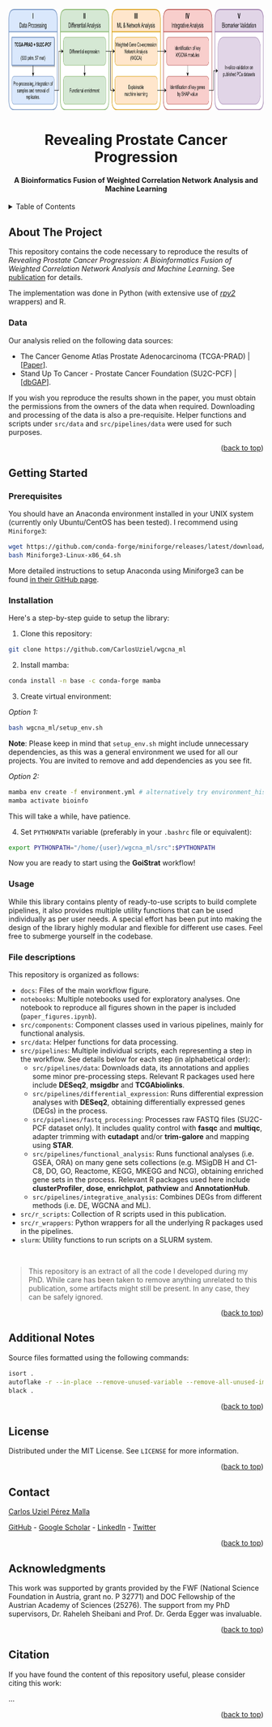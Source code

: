 <div id="top"></div>

<!-- PROJECT LOGO -->
<br />
<div align="center">
  <img src="docs/1_workflow.png" alt="Workflow diagram" height="200">

  <h1 align="center">Revealing Prostate Cancer Progression</h1>
  <h4 align="center">A Bioinformatics Fusion of Weighted Correlation Network Analysis and Machine Learning</h4>

</div>

<!-- TABLE OF CONTENTS -->
<details>
  <summary>Table of Contents</summary>
  <ol>
    <li>
      <a href="#about-the-project">About The Project</a>
      <ul>
        <li><a href="#data">Data</a></li>
      </ul>
    </li>
    <li>
      <a href="#getting-started">Getting Started</a>
      <ul>
        <li><a href="#prerequisites">Prerequisites</a></li>
        <li><a href="#installation">Installation</a></li>
        <li><a href="#usage">Usage</a></li>
        <li><a href="#file-descriptions">File descriptions</a></li>
      </ul>
    </li>
    <li><a href="#additional-notes">Additional Notes</a></li>
    <li><a href="#license">License</a></li>
    <li><a href="#contact">Contact</a></li>
    <li><a href="#acknowledgments">Acknowledgments</a></li>
    <li><a href="#citation">Citation</a></li>
  </ol>
</details>

## About The Project

This repository contains the code necessary to reproduce the results of *Revealing Prostate Cancer Progression: A Bioinformatics Fusion of Weighted Correlation Network Analysis and Machine Learning*. See [publication]() for details.

The implementation was done in Python (with extensive use of [*rpy2*](https://github.com/rpy2/rpy2) wrappers) and R.

### Data

Our analysis relied on the following data sources:

- The Cancer Genome Atlas Prostate Adenocarcinoma (TCGA-PRAD) | [[Paper](https://pubmed.ncbi.nlm.nih.gov/26544944/)].
- Stand Up To Cancer - Prostate Cancer Foundation (SU2C-PCF) | [[dbGAP](https://www.ncbi.nlm.nih.gov/projects/gap/cgi-bin/study.cgi?study_id=phs000915.v2.p2)].

If you wish you reproduce the results shown in the paper, you must obtain the permissions from the owners of the data when required. Downloading and processing of the data is also a pre-requisite. Helper functions and scripts under `src/data` and `src/pipelines/data` were used for such purposes.

<p align="right">(<a href="#top">back to top</a>)</p>

<!-- GETTING STARTED -->

## Getting Started

### Prerequisites

You should have an Anaconda environment installed in your UNIX system (currently only Ubuntu/CentOS has been tested). I recommend using `Miniforge3`:

```bash
wget https://github.com/conda-forge/miniforge/releases/latest/download/Miniforge3-Linux-x86_64.sh
bash Miniforge3-Linux-x86_64.sh
```

More detailed instructions to setup Anaconda using Miniforge3 can be found [in their GitHub page](https://github.com/conda-forge/miniforge).

### Installation

Here's a step-by-step guide to setup the library:

1. Clone this repository:

  ```bash
  git clone https://github.com/CarlosUziel/wgcna_ml
  ```

2. Install mamba:

```bash
conda install -n base -c conda-forge mamba
```

3. Create virtual environment:

*Option 1:*
```bash
bash wgcna_ml/setup_env.sh
```

**Note**: Please keep in mind that `setup_env.sh` might include unnecessary dependencies, as this was a general environment we used for all our projects. You are invited to remove and add dependencies as you see fit.

*Option 2:*
```bash
mamba env create -f environment.yml # alternatively try environment_hist.yml
mamba activate bioinfo
```

This will take a while, have patience.

4. Set `PYTHONPATH` variable (preferably in your `.bashrc` file or equivalent):

```bash
export PYTHONPATH="/home/{user}/wgcna_ml/src":$PYTHONPATH
```

Now you are ready to start using the **GoiStrat** workflow!

<!-- USAGE EXAMPLES -->

### Usage

While this library contains plenty of ready-to-use scripts to build complete pipelines, it also provides multiple utility functions that can be used individually as per user needs. A special effort has been put into making the design of the library highly modular and flexible for different use cases. Feel free to submerge yourself in the codebase.

### File descriptions

This repository is organized as follows:

- `docs`: Files of the main workflow figure.
- `notebooks`: Multiple notebooks used for exploratory analyses. One notebook to reproduce all figures shown in the paper is included (`paper_figures.ipynb`).
- `src/components`: Component classes used in various pipelines, mainly for functional analysis.
- `src/data`: Helper functions for data processing.
- `src/pipelines`: Multiple individual scripts, each representing a step in the workflow. See details below for each step (in alphabetical order):
  - `src/pipelines/data`: Downloads data, its annotations and applies some minor pre-processing steps. Relevant R packages used here include **DESeq2**, **msigdbr** and **TCGAbiolinks**.
  - `src/pipelines/differential_expression`: Runs differential expression analyses with **DESeq2**, obtaining differentially expressed genes (DEGs) in the process.
  - `src/pipelines/fastq_processing`: Processes raw FASTQ files (SU2C-PCF dataset only). It includes quality control with **fasqc** and **multiqc**, adapter trimming with **cutadapt** and/or **trim-galore** and mapping using **STAR**.
  - `src/pipelines/functional_analysis`: Runs functional analyses (i.e. GSEA, ORA) on many gene sets collections (e.g. MSigDB H and C1-C8, DO, GO, Reactome, KEGG, MKEGG and NCG), obtaining enriched gene sets in the process. Relevant R packages used here include **clusterProfiler**, **dose**, **enrichplot**, **pathview** and **AnnotationHub**.
  - `src/pipelines/integrative_analysis`: Combines DEGs from different methods (i.e. DE, WGCNA and ML).
- `src/r_scripts`: Collection of R scripts used in this publication.
- `src/r_wrappers`: Python wrappers for all the underlying R packages used in the pipelines.
- `slurm`: Utility functions to run scripts on a SLURM system.

<br>

> This repository is an extract of all the code I developed during my PhD. While care has been taken to remove anything unrelated to this publication, some artifacts might still be present. In any case, they can be safely ignored.

<p align="right">(<a href="#top">back to top</a>)</p>

## Additional Notes

Source files formatted using the following commands:

```bash
isort .
autoflake -r --in-place --remove-unused-variable --remove-all-unused-imports --ignore-init-module-imports .
black .
```

<p align="right">(<a href="#top">back to top</a>)</p>

<!-- LICENSE -->

## License

Distributed under the MIT License. See `LICENSE` for more information.

<p align="right">(<a href="#top">back to top</a>)</p>

<!-- CONTACT -->

## Contact

[Carlos Uziel Pérez Malla](https://perez-malla.com/)

[GitHub](https://github.com/CarlosUziel) - [Google Scholar](https://scholar.google.es/citations?user=tEz_OeIAAAAJ&hl=es&oi=ao) - [LinkedIn](https://at.linkedin.com/in/carlos-uziel-p%C3%A9rez-malla-323aa5124) - [Twitter](https://twitter.com/perez_malla)

<p align="right">(<a href="#top">back to top</a>)</p>

## Acknowledgments

This work was supported by grants provided by the FWF (National Science Foundation in Austria, grant no. P 32771) and DOC Fellowship of the Austrian Academy of Sciences (25276). The support from my PhD supervisors, Dr. Raheleh Sheibani and Prof. Dr. Gerda Egger was invaluable.

<p align="right">(<a href="#top">back to top</a>)</p>

## Citation

If you have found the content of this repository useful, please consider citing this work:

...

<p align="right">(<a href="#top">back to top</a>)</p>
